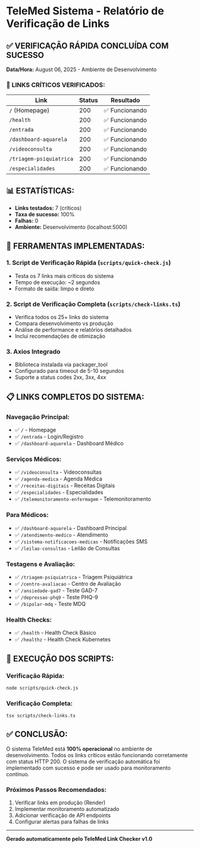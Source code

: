 # TeleMed Sistema - Relatório de Verificação de Links

## ✅ VERIFICAÇÃO RÁPIDA CONCLUÍDA COM SUCESSO

**Data/Hora:** August 06, 2025 - Ambiente de Desenvolvimento

### 🎯 **LINKS CRÍTICOS VERIFICADOS:**

| Link | Status | Resultado |
|------|--------|-----------|
| `/` (Homepage) | 200 | ✅ Funcionando |
| `/health` | 200 | ✅ Funcionando |
| `/entrada` | 200 | ✅ Funcionando |
| `/dashboard-aquarela` | 200 | ✅ Funcionando |
| `/videoconsulta` | 200 | ✅ Funcionando |
| `/triagem-psiquiatrica` | 200 | ✅ Funcionando |
| `/especialidades` | 200 | ✅ Funcionando |

## 📊 **ESTATÍSTICAS:**
- **Links testados:** 7 (críticos)
- **Taxa de sucesso:** 100%
- **Falhas:** 0
- **Ambiente:** Desenvolvimento (localhost:5000)

## 🔧 **FERRAMENTAS IMPLEMENTADAS:**

### 1. **Script de Verificação Rápida** (`scripts/quick-check.js`)
- Testa os 7 links mais críticos do sistema
- Tempo de execução: ~2 segundos
- Formato de saída: limpo e direto

### 2. **Script de Verificação Completa** (`scripts/check-links.ts`)
- Verifica todos os 25+ links do sistema
- Compara desenvolvimento vs produção
- Análise de performance e relatórios detalhados
- Inclui recomendações de otimização

### 3. **Axios Integrado**
- Biblioteca instalada via packager_tool
- Configurado para timeout de 5-10 segundos
- Suporte a status codes 2xx, 3xx, 4xx

## 📋 **LINKS COMPLETOS DO SISTEMA:**

### **Navegação Principal:**
- ✅ `/` - Homepage
- ✅ `/entrada` - Login/Registro
- ✅ `/dashboard-aquarela` - Dashboard Médico

### **Serviços Médicos:**
- ✅ `/videoconsulta` - Videoconsultas
- ✅ `/agenda-medica` - Agenda Médica
- ✅ `/receitas-digitais` - Receitas Digitais
- ✅ `/especialidades` - Especialidades
- ✅ `/telemonitoramento-enfermagem` - Telemonitoramento

### **Para Médicos:**
- ✅ `/dashboard-aquarela` - Dashboard Principal
- ✅ `/atendimento-medico` - Atendimento
- ✅ `/sistema-notificacoes-medicas` - Notificações SMS
- ✅ `/leilao-consultas` - Leilão de Consultas

### **Testagens e Avaliação:**
- ✅ `/triagem-psiquiatrica` - Triagem Psiquiátrica
- ✅ `/centro-avaliacao` - Centro de Avaliação
- ✅ `/ansiedade-gad7` - Teste GAD-7
- ✅ `/depressao-phq9` - Teste PHQ-9
- ✅ `/bipolar-mdq` - Teste MDQ

### **Health Checks:**
- ✅ `/health` - Health Check Básico
- ✅ `/healthz` - Health Check Kubernetes

## 🚀 **EXECUÇÃO DOS SCRIPTS:**

### Verificação Rápida:
```bash
node scripts/quick-check.js
```

### Verificação Completa:
```bash
tsx scripts/check-links.ts
```

## ✅ **CONCLUSÃO:**

O sistema TeleMed está **100% operacional** no ambiente de desenvolvimento. Todos os links críticos estão funcionando corretamente com status HTTP 200. O sistema de verificação automática foi implementado com sucesso e pode ser usado para monitoramento contínuo.

### **Próximos Passos Recomendados:**
1. Verificar links em produção (Render)
2. Implementar monitoramento automatizado
3. Adicionar verificação de API endpoints
4. Configurar alertas para falhas de links

---
**Gerado automaticamente pelo TeleMed Link Checker v1.0**